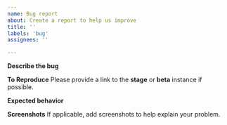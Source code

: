 ```yaml
---
name: Bug report
about: Create a report to help us improve
title: ''
labels: 'bug'
assignees: ''

---
```


**Describe the bug**


**To Reproduce**
Please provide a link to the **stage** or **beta** instance if possible.

**Expected behavior**


**Screenshots**
If applicable, add screenshots to help explain your problem.
